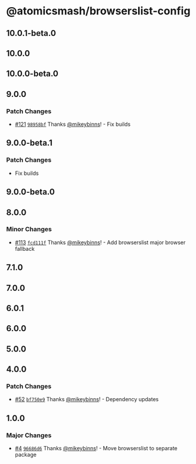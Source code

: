 # @atomicsmash/browserslist-config

## 10.0.1-beta.0

## 10.0.0

## 10.0.0-beta.0

## 9.0.0

### Patch Changes

- [#121](https://github.com/AtomicSmash/packages/pull/121) [`98958bf`](https://github.com/AtomicSmash/packages/commit/98958bf72441f3c85e046d42f8ac13dde8ae7f89) Thanks [@mikeybinns](https://github.com/mikeybinns)! - Fix builds

## 9.0.0-beta.1

### Patch Changes

- Fix builds

## 9.0.0-beta.0

## 8.0.0

### Minor Changes

- [#113](https://github.com/AtomicSmash/packages/pull/113) [`fcd111f`](https://github.com/AtomicSmash/packages/commit/fcd111f809f84ebc55104bd70c4c4f949e99c697) Thanks [@mikeybinns](https://github.com/mikeybinns)! - Add browserslist major browser fallback

## 7.1.0

## 7.0.0

## 6.0.1

## 6.0.0

## 5.0.0

## 4.0.0

### Patch Changes

- [#52](https://github.com/AtomicSmash/packages/pull/52) [`bf750e9`](https://github.com/AtomicSmash/packages/commit/bf750e9f6a6eb7a0078d56232a0ddadbbb61319c) Thanks [@mikeybinns](https://github.com/mikeybinns)! - Dependency updates

## 1.0.0

### Major Changes

- [#4](https://github.com/AtomicSmash/packages/pull/4) [`96686d6`](https://github.com/AtomicSmash/packages/commit/96686d69ca386a6ef03b5fbfaad9b3b270f337d3) Thanks [@mikeybinns](https://github.com/mikeybinns)! - Move browserslist to separate package
